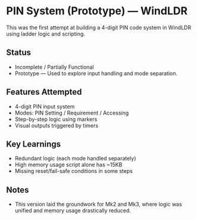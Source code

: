 # PIN System (Prototype) — WindLDR

This was the first attempt at building a 4-digit PIN code system in WindLDR using ladder logic and scripting.

## Status
- Incomplete / Partially Functional  
- Prototype — Used to explore input handling and mode separation.

## Features Attempted
- 4-digit PIN input system
- Modes: PIN Setting / Requirement / Accessing
- Step-by-step logic using markers
- Visual outputs triggered by timers

## Key Learnings
- Redundant logic (each mode handled separately)
- High memory usage script alone has ~15KB
- Missing reset/fail-safe conditions in some steps

## Notes
- This version laid the groundwork for Mk2 and Mk3, where logic was unified and memory usage drastically reduced.
